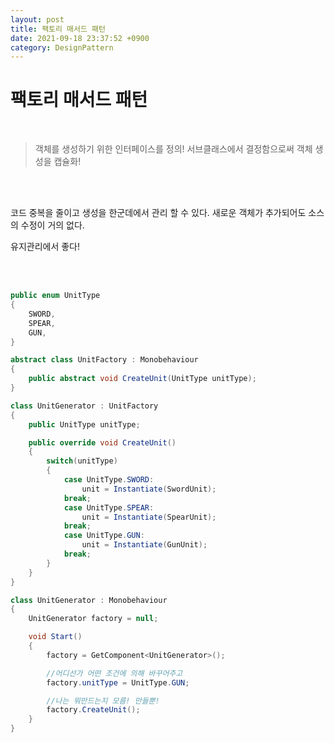 ```yaml
---
layout: post
title: 팩토리 매서드 패턴
date: 2021-09-18 23:37:52 +0900
category: DesignPattern
---
```

# 팩토리 매서드 패턴
<br/>

> 객체를 생성하기 위한 인터페이스를 정의!
서브클래스에서 결정함으로써 객체 생성을 캡슐화!

<br/>
<br/>

코드 중복을 줄이고 생성을 한군데에서 관리 할 수 있다.
새로운 객체가 추가되어도 소스의 수정이 거의 없다.

유지관리에서 좋다!


<br/>
<br/>

```c#
public enum UnitType
{
    SWORD,
    SPEAR,
    GUN,
}
```

```c#
abstract class UnitFactory : Monobehaviour
{
    public abstract void CreateUnit(UnitType unitType);     
}
```

```c#
class UnitGenerator : UnitFactory
{
    public UnitType unitType;

    public override void CreateUnit()
    {
        switch(unitType)
        {
            case UnitType.SWORD:
                unit = Instantiate(SwordUnit);
            break;
            case UnitType.SPEAR:
                unit = Instantiate(SpearUnit);                
            break;
            case UnitType.GUN:
                unit = Instantiate(GunUnit);                
            break;
        }
    }   
}
```


```c#
class UnitGenerator : Monobehaviour
{
    UnitGenerator factory = null;

    void Start()
    {
        factory = GetComponent<UnitGenerator>();

        //어디선가 어떤 조건에 의해 바꾸어주고
        factory.unitType = UnitType.GUN;

        //나는 뭐만드는지 모름! 만들뿐!
        factory.CreateUnit();        
    }
}
```